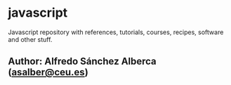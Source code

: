 # javascript
Javascript repository with references, tutorials, courses, recipes, software and other stuff. 

## Author: Alfredo Sánchez Alberca (asalber@ceu.es)
